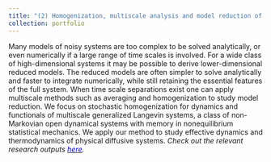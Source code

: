 ```yaml
---
title: "(2) Homogenization, multiscale analysis and model reduction of open dynamical systems"
collection: portfolio
---
```

Many models of noisy systems are too complex to be solved analytically, or even numerically if a large range of time scales is involved. For a wide class of high-dimensional systems it may be possible to derive lower-dimensional reduced models. The reduced models are often simpler to solve analytically and faster to integrate numerically, while still retaining the essential features of the full system. When time scale separations exist one can apply multiscale methods such as averaging and homogenization to study model reduction. We focus on stochastic homogenization for dynamics and functionals of multiscale generalized Langevin systems, a class of non-Markovian open dynamical systems with memory in nonequilibrium statistical mechanics. We apply our method to study effective dynamics and thermodynamics of physical diffusive systems. <i>Check out the relevant research outputs [<font color = "blue">here</font>](https://shoelim.github.io/publications/).</i>
<br>
<br>

